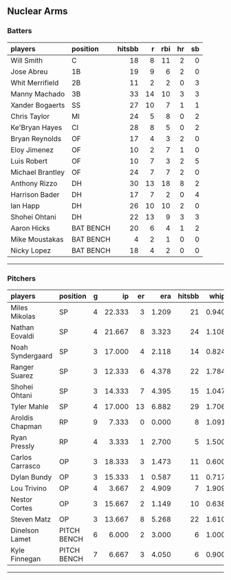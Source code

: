 ## Nuclear Arms

### Batters

 
|players          |position  | hitsbb|  r| rbi| hr| sb| 
|:----------------|:---------|------:|--:|---:|--:|--:| 
|Will Smith       |C         |     18|  8|  11|  2|  0| 
|Jose Abreu       |1B        |     19|  9|   6|  2|  0| 
|Whit Merrifield  |2B        |     11|  2|   2|  0|  3| 
|Manny Machado    |3B        |     33| 14|  10|  3|  3| 
|Xander Bogaerts  |SS        |     27| 10|   7|  1|  1| 
|Chris Taylor     |MI        |     24|  5|   8|  0|  2| 
|Ke'Bryan Hayes   |CI        |     28|  8|   5|  0|  2| 
|Bryan Reynolds   |OF        |     17|  4|   3|  2|  0| 
|Eloy Jimenez     |OF        |     10|  2|   7|  1|  0| 
|Luis Robert      |OF        |     10|  7|   3|  2|  5| 
|Michael Brantley |OF        |     24|  7|   7|  2|  0| 
|Anthony Rizzo    |DH        |     30| 13|  18|  8|  2| 
|Harrison Bader   |DH        |     17|  7|   2|  0|  4| 
|Ian Happ         |DH        |     26| 10|  10|  2|  0| 
|Shohei Ohtani    |DH        |     22| 13|   9|  3|  3| 
|Aaron Hicks      |BAT BENCH |     20|  6|   4|  1|  2| 
|Mike Moustakas   |BAT BENCH |      4|  2|   1|  0|  0| 
|Nicky Lopez      |BAT BENCH |     18|  4|   2|  0|  0| 

* * *

### Pitchers

 
|players          |position    |  g|     ip| er|   era| hitsbb|  whip| so|  w| sv| 
|:----------------|:-----------|--:|------:|--:|-----:|------:|-----:|--:|--:|--:| 
|Miles Mikolas    |SP          |  4| 22.333|  3| 1.209|     21| 0.940| 18|  1|  0| 
|Nathan Eovaldi   |SP          |  4| 21.667|  8| 3.323|     24| 1.108| 24|  1|  0| 
|Noah Syndergaard |SP          |  3| 17.000|  4| 2.118|     14| 0.824| 11|  2|  0| 
|Ranger Suarez    |SP          |  3| 12.333|  6| 4.378|     22| 1.784|  9|  1|  0| 
|Shohei Ohtani    |SP          |  3| 14.333|  7| 4.395|     15| 1.047| 26|  1|  0| 
|Tyler Mahle      |SP          |  4| 17.000| 13| 6.882|     29| 1.706| 19|  1|  0| 
|Aroldis Chapman  |RP          |  9|  7.333|  0| 0.000|      8| 1.091| 11|  0|  4| 
|Ryan Pressly     |RP          |  4|  3.333|  1| 2.700|      5| 1.500|  2|  0|  3| 
|Carlos Carrasco  |OP          |  3| 18.333|  3| 1.473|     11| 0.600| 20|  1|  0| 
|Dylan Bundy      |OP          |  3| 15.333|  1| 0.587|     11| 0.717| 12|  3|  0| 
|Lou Trivino      |OP          |  4|  3.667|  2| 4.909|      7| 1.909|  5|  0|  2| 
|Nestor Cortes    |OP          |  3| 15.667|  2| 1.149|     10| 0.638| 25|  0|  0| 
|Steven Matz      |OP          |  3| 13.667|  8| 5.268|     22| 1.610| 17|  2|  0| 
|Dinelson Lamet   |PITCH BENCH |  6|  6.000|  2| 3.000|      6| 1.000|  8|  0|  0| 
|Kyle Finnegan    |PITCH BENCH |  7|  6.667|  3| 4.050|      6| 0.900|  8|  1|  0| 


* * *


